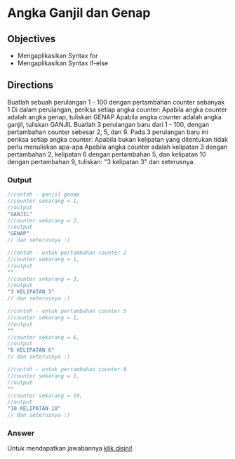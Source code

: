 # Angka Ganjil dan Genap

## Objectives
- Mengaplikasikan Syntax for
- Mengaplikasikan Syntax if-else

## Directions
Buatlah sebuah perulangan 1 - 100 dengan pertambahan counter sebanyak 1
Di dalam perulangan, periksa setiap angka counter:
Apabila angka counter adalah angka genap, tuliskan GENAP
Apabila angka counter adalah angka ganjil, tuliskan GANJIL
Buatlah 3 perulangan baru dari 1 - 100, dengan pertambahan counter sebesar 2, 5, dan 9.
Pada 3 perulangan baru ini periksa setiap angka counter:
Apabila bukan kelipatan yang ditentukan tidak perlu menuliskan apa-apa
Apabila angka counter adalah kelipatan 3 dengan pertambahan 2, kelipatan 6 dengan pertambahan 5, dan kelipatan 10 dengan pertambahan 9, tuliskan:
"3 kelipatan 3" dan seterusnya.

### Output
```javascript
//contoh - ganjil genap
//counter sekarang = 1,
//output
"GANJIL"
//counter sekarang = 2,
//output
"GENAP"
// dan seterusnya :)

//contoh - untuk pertambahan counter 2
//counter sekarang = 1, 
//output
"" 
//counter sekarang = 3, 
//output
"3 KELIPATAN 3" 
// dan seterusnya :)

//contoh - untuk pertambahan counter 5
//counter sekarang = 1, 
//output
"" 
//counter sekarang = 6, 
//output
"6 KELIPATAN 6" 
// dan seterusnya :)

//contoh - untuk pertambahan counter 9
//counter sekarang = 1, 
//output
"" 
//counter sekarang = 10, 
//output
"10 KELIPATAN 10" 
// dan seterusnya :)
```

### Answer
Untuk mendapatkan jawabannya [klik disini!](answer.js)

